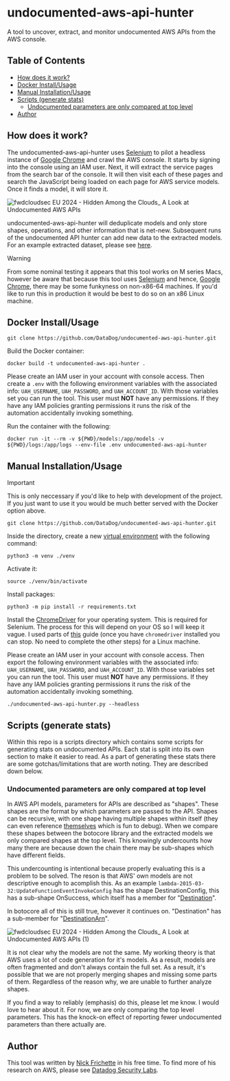 # undocumented-aws-api-hunter

A tool to uncover, extract, and monitor undocumented AWS APIs from the AWS console.

## Table of Contents

- [How does it work?](#how-does-it-work)
- [Docker Install/Usage](#docker-installusage)
- [Manual Installation/Usage](#manual-installationusage)
- [Scripts (generate stats)](#scripts-generate-stats)
  - [Undocumented parameters are only compared at top level](#undocumented-parameters-are-only-compared-at-top-level)
- [Author](#author)

## How does it work?

The undocumented-aws-api-hunter uses [Selenium](https://www.selenium.dev/) to pilot a headless instance of [Google Chrome](https://www.google.com/chrome/) and crawl the AWS console. It starts by signing into the console using an IAM user. Next, it will extract the service pages from the search bar of the console. It will then visit each of these pages and search the JavaScript being loaded on each page for AWS service models. Once it finds a model, it will store it.    

![fwdcloudsec EU 2024 - Hidden Among the Clouds_ A Look at Undocumented AWS APIs](https://github.com/user-attachments/assets/476d7532-a6e4-491a-843c-33704819135b)

undocumented-aws-api-hunter will deduplicate models and only store shapes, operations, and other information that is net-new. Subsequent runs of the undocumented API hunter can add new data to the extracted models. For an example extracted dataset, please see [here](https://github.com/frichetten/aws-api-models).

> [!WARNING]
> From some nominal testing it appears that this tool works on M series Macs, however be aware that because this tool uses [Selenium](https://www.selenium.dev/) and hence, [Google Chrome](https://www.google.com/chrome/), there may be some funkyness on non-x86-64 machines. If you'd like to run this in production it would be best to do so on an x86 Linux machine. 

## Docker Install/Usage

```
git clone https://github.com/DataDog/undocumented-aws-api-hunter.git
```

Build the Docker container:

```
docker build -t undocumented-aws-api-hunter .
```

Please create an IAM user in your account with console access. Then create a `.env` with the following environment variables with the associated info: `UAH_USERNAME`, `UAH_PASSWORD`, and `UAH_ACCOUNT_ID`. With those variables set you can run the tool. This user must **NOT** have any permissions. If they have any IAM policies granting permissions it runs the risk of the automation accidentally invoking something.

Run the container with the following:

```
docker run -it --rm -v ${PWD}/models:/app/models -v ${PWD}/logs:/app/logs --env-file .env undocumented-aws-api-hunter
```

## Manual Installation/Usage

> [!IMPORTANT]  
> This is only neccessary if you'd like to help with development of the project. If you just want to use it you would be much better served with the Docker option above. 

```
git clone https://github.com/DataDog/undocumented-aws-api-hunter.git
```

Inside the directory, create a new [virtual environment](https://docs.python.org/3/library/venv.html) with the following command:

```
python3 -m venv ./venv
```

Activate it:

```
source ./venv/bin/activate
```

Install packages:

```
python3 -m pip install -r requirements.txt
```

Install the [ChromeDriver](https://chromedriver.chromium.org/downloads) for your operating system. This is required for Selenium. The process for this will depend on your OS so I will keep it vague. I used parts of [this](https://tecadmin.net/setup-selenium-chromedriver-on-ubuntu/) guide (once you have `chromedriver` installed you can stop. No need to complete the other steps) for a Linux machine.

Please create an IAM user in your account with console access. Then export the following environment variables with the associated info: `UAH_USERNAME`, `UAH_PASSWORD`, and `UAH_ACCOUNT_ID`. With those variables set you can run the tool. This user must **NOT** have any permissions. If they have any IAM policies granting permissions it runs the risk of the automation accidentally invoking something.

```
./undocumented-aws-api-hunter.py --headless
```

## Scripts (generate stats)

Within this repo is a scripts directory which contains some scripts for generating stats on undocumented APIs. Each stat is split into its own section to make it easier to read. As a part of generating these stats there are some gotchas/limitations that are worth noting. They are described down below.

### Undocumented parameters are only compared at top level

In AWS API models, parameters for APIs are described as "shapes". These shapes are the format by which parameters are passed to the API. Shapes can be recursive, with one shape having multiple shapes within itself (they can even reference [themselves](https://github.com/boto/botocore/blob/bc89f1540e0cbb000561a72d20de9df0e92b9f4d/botocore/data/lexv2-runtime/2020-08-07/service-2.json#L532) which is fun to debug). When we compare these shapes between the botocore library and the extracted models we only compared shapes at the top level. This knowingly undercounts how many there are because down the chain there may be sub-shapes which have different fields. 

This undercounting is intentional because properly evaluating this is a problem to be solved. The reson is that AWS' own models are not descriptive enough to acomplish this. As an example `lambda-2015-03-32:UpdateFunctionEventInvokeConfig` has the shape DestinationConfig, this has a sub-shape OnSuccess, which itself has a member for "[Destination](https://github.com/Frichetten/aws-api-models/blob/4bc7b764593d2c2b78e3f81ff8c7027bd7048e50/models/lambda-2015-03-31-rest-json.json#L4358)".

In botocore all of this is still true, however it continues on. "Destination" has a sub-member for "[DestinationArn](https://github.com/boto/botocore/blob/0ac30565017f1486b2eebf9bd90b5411f0d7f1fb/botocore/data/lambda/2015-03-31/service-2.json#L4747)". 

![fwdcloudsec EU 2024 - Hidden Among the Clouds_ A Look at Undocumented AWS APIs (1)](https://github.com/user-attachments/assets/fa24b438-4f82-4571-9eeb-e96b4c89eb37)

It is not clear why the models are not the same. My working theory is that AWS uses a lot of code generation for it's models. As a result, models are often fragmented and don't always contain the full set. As a result, it's possible that we are not properly merging shapes and missing some parts of them. Regardless of the reason why, we are unable to further analyze shapes.

If you find a way to reliably (emphasis) do this, please let me know. I would love to hear about it. For now, we are only comparing the top level parameters. This has the knock-on effect of reporting fewer undocumented parameters than there actually are.

## Author

This tool was written by [Nick Frichette](https://frichetten.com/) in his free time. To find more of his research on AWS, please see [Datadog Security Labs](https://securitylabs.datadoghq.com/).

